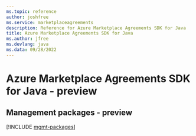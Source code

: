 ```yaml
---
ms.topic: reference
author: joshfree
ms.service: marketplaceagreements
description: Reference for Azure Marketplace Agreements SDK for Java
title: Azure Marketplace Agreements SDK for Java
ms.author: jfree
ms.devlang: java
ms.data: 09/28/2022
---
```

# Azure Marketplace Agreements SDK for Java - preview

## Management packages - preview
[!INCLUDE [mgmt-packages](marketplace-agreements-mgmt-index.md)]
